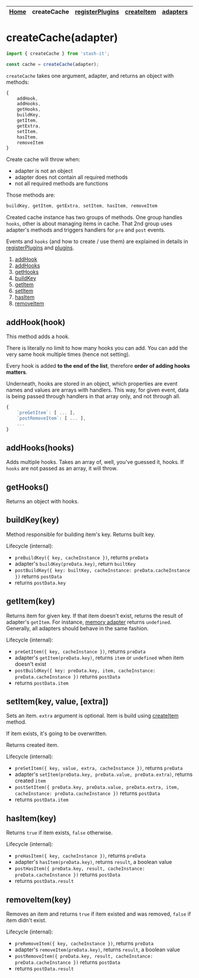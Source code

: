 <table>
  <thead>
    <tr>
      <th><a href="https://smolak.github.io/stash-it/">Home</a></th>
      <th><strong>createCache</strong></th>
      <th><a href="https://smolak.github.io/stash-it/registerPlugins.html">registerPlugins</a></th>
      <th><a href="https://smolak.github.io/stash-it/createItem.html">createItem</a></th>
      <th><a href="https://smolak.github.io/stash-it/adapters.html">adapters</a></th>
      <th><a href="https://smolak.github.io/stash-it/plugins.html">plugins</a></th>
    </tr>
  </thead>
</table>

# createCache(adapter)

```javascript
import { createCache } from 'stash-it';

const cache = createCache(adapter);
```

`createCache` takes one argument, adapter, and returns an object with methods:

```javascript
{
    addHook,
    addHooks,
    getHooks,
    buildKey,
    getItem,
    getExtra,
    setItem,
    hasItem,
    removeItem
}
```

Create cache will throw when:
 - adapter is not an object
 - adapter does not contain all required methods
 - not all required methods are functions

Those methods are:

```javascript
buildKey, getItem, getExtra, setItem, hasItem, removeItem
```

Created cache instance has two groups of methods. One group handles `hooks`, other is about managing items in cache.
That 2nd group uses adapter's methods and triggers handlers for `pre` and `post` events.

Events and `hooks` (and how to create / use them) are explained in details in
[registerPlugins](https://smolak.github.io/stash-it/registerPlugins.html) and
[plugins](https://smolak.github.io/stash-it/plugins.html).

1. [addHook](#addhookhook)
1. [addHooks](#addhookshooks)
1. [getHooks](#gethooks)
1. [buildKey](#buildkeykey)
1. [getItem](#getitemkey)
1. [setItem](#setitemkey-value-extra)
1. [hasItem](#hasitemkey)
1. [removeItem](#removeitemkey)

## addHook(hook)

This method adds a hook.

There is literally no limit to how many hooks you can add.
You can add the very same hook multiple times (hence not setting).

Every hook is added **to the end of the list**, therefore **order of adding hooks matters**.

Underneath, hooks are stored in an object, which properties are event names and values are arrays with handlers.
This way, for given event, data is being passed through handlers in that array only, and not through all.

```javascript
{
    `preGetItem`: [ ... ],
    `postRemoveItem`: [ ... ],
    ...
}
```

## addHooks(hooks)

Adds multiple hooks. Takes an array of, well, you've guessed it, hooks.
If `hooks` are not passed as an array, it will throw.

## getHooks()

Returns an object with hooks.

## buildKey(key)

Method responsible for building item's key. Returns built key.

Lifecycle (internal):
 - `preBuildKey({ key, cacheInstance })`, returns `preData`
 - adapter's `buildKey(preData.key)`, return `builtKey`
 - `postBuildKey({ key: builtKey, cacheInstance: preData.cacheInstance })` returns `postData`
 - returns `postData.key`

## getItem(key)

Returns item for given key.
If that item doesn't exist, returns the result of adapter's `getItem`. For instance, [memory adapter](https://github.com/smolak/stash-it-adapter-memory) returns `undefined`.
Generally, all adapters should behave in the same fashion.

Lifecycle (internal):
 - `preGetItem({ key, cacheInstance })`, returns `preData`
 - adapter's `getItem(preData.key)`, returns `item` or `undefined` when item doesn't exist
 - `postBuildKey({ key: preData.key, item, cacheInstance: preData.cacheInstance })` returns `postData`
 - returns `postData.item`

## setItem(key, value, \[extra\])

Sets an item. `extra` argument is optional.
Item is build using [createItem](https://smolak.github.io/stash-it/createItem.html) method.

If item exists, it's going to be overwritten.

Returns created item.

Lifecycle (internal):
 - `preSetItem({ key, value, extra, cacheInstance })`, returns `preData`
 - adapter's `setItem(preData.key, preData.value, preData.extra)`, returns created `item`
 - `postSetItem({ preData.key, preData.value, preData.extra, item, cacheInstance: preData.cacheInstance })` returns `postData`
 - returns `postData.item`

## hasItem(key)

Returns `true` if item exists, `false` otherwise.

Lifecycle (internal):
 - `preHasItem({ key, cacheInstance })`, returns `preData`
 - adapter's `hasItem(preData.key)`, returns `result`, a boolean value
 - `postHasItem({ preData.key, result, cacheInstance: preData.cacheInstance })` returns `postData`
 - returns `postData.result`

## removeItem(key)

Removes an item and returns `true` if item existed and was removed, `false` if item didn't exist.

Lifecycle (internal):
 - `preRemoveItem({ key, cacheInstance })`, returns `preData`
 - adapter's `removeItem(preData.key)`, returns `result`, a boolean value
 - `postRemoveItem({ preData.key, result, cacheInstance: preData.cacheInstance })` returns `postData`
 - returns `postData.result`
